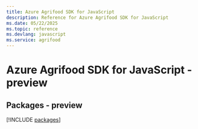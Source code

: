 ```yaml
---
title: Azure Agrifood SDK for JavaScript
description: Reference for Azure Agrifood SDK for JavaScript
ms.date: 05/22/2025
ms.topic: reference
ms.devlang: javascript
ms.service: agrifood
---
```

# Azure Agrifood SDK for JavaScript - preview
## Packages - preview
[!INCLUDE [packages](agrifood-index.md)]